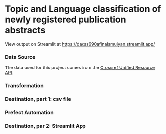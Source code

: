 # Topic and Language classification of newly registered publication abstracts

View output on Streamlit at
https://dacss690afinalsmulyan.streamlit.app/

### Data Source
The data used for this project comes from the [Crossref Unified Resource API](https://api.crossref.org). 

### Transformation

### Destination, part 1: csv file

### Prefect Automation

### Destination, par 2: Streamlit App

